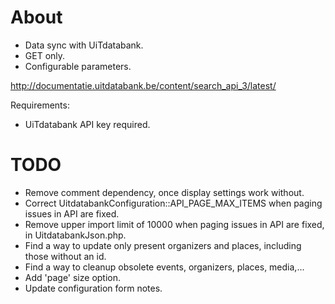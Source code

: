 # About

* Data sync with UiTdatabank.
* GET only.
* Configurable parameters.

http://documentatie.uitdatabank.be/content/search_api_3/latest/

Requirements:

* UiTdatabank API key required.

# TODO
* Remove comment dependency, once display settings work without.
* Correct UitdatabankConfiguration::API_PAGE_MAX_ITEMS when paging issues in API are fixed.
* Remove upper import limit of 10000 when paging issues in API are fixed, in UitdatabankJson.php.
* Find a way to update only present organizers and places, including those without an id.
* Find a way to cleanup obsolete events, organizers, places, media,...
* Add 'page' size option.
* Update configuration form notes.